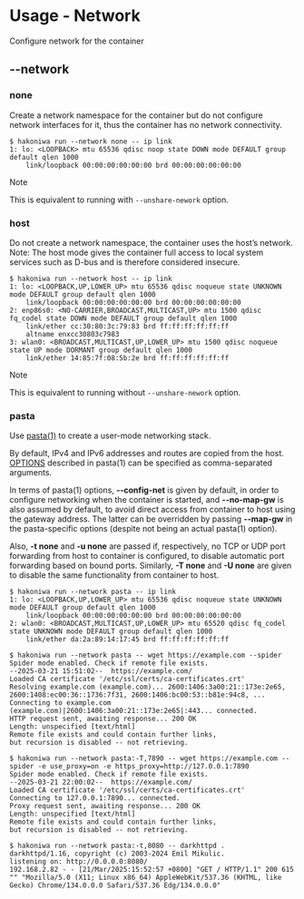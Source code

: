 # Usage - Network

Configure network for the container

## --network

### none

Create a network namespace for the container but do not configure network interfaces for
it, thus the container has no network connectivity.

```console
$ hakoniwa run --network none -- ip link
1: lo: <LOOPBACK> mtu 65536 qdisc noop state DOWN mode DEFAULT group default qlen 1000
    link/loopback 00:00:00:00:00:00 brd 00:00:00:00:00:00

```

> [!NOTE]
> This is equivalent to running with `--unshare-nework` option.

### host

Do not create a network namespace, the container uses the host’s network. Note: The host
mode gives the container full access to local system services such as D-bus and is
therefore considered insecure.

```console,ignore
$ hakoniwa run --network host -- ip link
1: lo: <LOOPBACK,UP,LOWER_UP> mtu 65536 qdisc noqueue state UNKNOWN mode DEFAULT group default qlen 1000
    link/loopback 00:00:00:00:00:00 brd 00:00:00:00:00:00
2: enp86s0: <NO-CARRIER,BROADCAST,MULTICAST,UP> mtu 1500 qdisc fq_codel state DOWN mode DEFAULT group default qlen 1000
    link/ether cc:30:80:3c:79:83 brd ff:ff:ff:ff:ff:ff
    altname enxcc30803c7983
3: wlan0: <BROADCAST,MULTICAST,UP,LOWER_UP> mtu 1500 qdisc noqueue state UP mode DORMANT group default qlen 1000
    link/ether 14:85:7f:08:5b:2e brd ff:ff:ff:ff:ff:ff

```

> [!NOTE]
> This is equivalent to running without `--unshare-nework` option.

### pasta

Use [pasta(1)](https://passt.top) to create a user-mode networking stack.

By default, IPv4 and IPv6 addresses and routes are copied from the host.
[OPTIONS](https://passt.top/builds/latest/web/passt.1.html) described in
pasta(1) can be specified as comma-separated arguments.

In terms of pasta(1) options, **--config-net** is given by default, in order to configure
networking when the container is started, and **--no-map-gw** is also assumed by default,
to avoid direct access from container to host using the gateway address. The latter can
be overridden by passing **--map-gw** in the pasta-specific options (despite not being
an actual pasta(1) option).

Also, **-t none** and **-u none** are passed if, respectively, no TCP or UDP port forwarding
from host to container is configured, to disable automatic port forwarding based on bound
ports. Similarly, **-T none** and **-U none** are given to disable the same functionality
from container to host.

```console,ignore
$ hakoniwa run --network pasta -- ip link
1: lo: <LOOPBACK,UP,LOWER_UP> mtu 65536 qdisc noqueue state UNKNOWN mode DEFAULT group default qlen 1000
    link/loopback 00:00:00:00:00:00 brd 00:00:00:00:00:00
2: wlan0: <BROADCAST,MULTICAST,UP,LOWER_UP> mtu 65520 qdisc fq_codel state UNKNOWN mode DEFAULT group default qlen 1000
    link/ether da:2a:89:14:17:45 brd ff:ff:ff:ff:ff:ff

$ hakoniwa run --network pasta -- wget https://example.com --spider
Spider mode enabled. Check if remote file exists.
--2025-03-21 15:51:02--  https://example.com/
Loaded CA certificate '/etc/ssl/certs/ca-certificates.crt'
Resolving example.com (example.com)... 2600:1406:3a00:21::173e:2e65, 2600:1408:ec00:36::1736:7f31, 2600:1406:bc00:53::b81e:94c8, ...
Connecting to example.com (example.com)|2600:1406:3a00:21::173e:2e65|:443... connected.
HTTP request sent, awaiting response... 200 OK
Length: unspecified [text/html]
Remote file exists and could contain further links,
but recursion is disabled -- not retrieving.

$ hakoniwa run --network pasta:-T,7890 -- wget https://example.com --spider -e use_proxy=on -e https_proxy=http://127.0.0.1:7890
Spider mode enabled. Check if remote file exists.
--2025-03-21 22:00:02--  https://example.com/
Loaded CA certificate '/etc/ssl/certs/ca-certificates.crt'
Connecting to 127.0.0.1:7890... connected.
Proxy request sent, awaiting response... 200 OK
Length: unspecified [text/html]
Remote file exists and could contain further links,
but recursion is disabled -- not retrieving.

$ hakoniwa run --network pasta:-t,8080 -- darkhttpd .
darkhttpd/1.16, copyright (c) 2003-2024 Emil Mikulic.
listening on: http://0.0.0.0:8080/
192.168.2.82 - - [21/Mar/2025:15:52:57 +0800] "GET / HTTP/1.1" 200 615 "" "Mozilla/5.0 (X11; Linux x86_64) AppleWebKit/537.36 (KHTML, like Gecko) Chrome/134.0.0.0 Safari/537.36 Edg/134.0.0.0"
```
